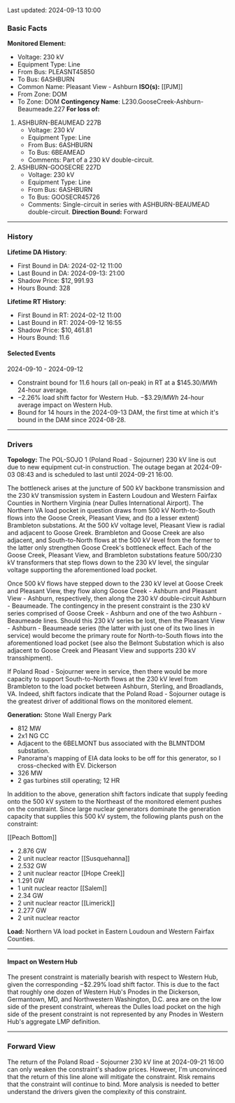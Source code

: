 Last updated: 2024-09-13 10:00
### Basic Facts
**Monitored Element:**
- Voltage: 230 kV
- Equipment Type: Line
- From Bus: PLEASNT45850
- To Bus: 6ASHBURN
- Common Name: Pleasant View - Ashburn
**ISO(s):** [[PJM]]
- From Zone: DOM
- To Zone: DOM
**Contingency Name**: L230.GooseCreek-Ashburn-Beaumeade.227
**For loss of:**
1. ASHBURN-BEAUMEAD 227B
    - Voltage: 230 kV
	- Equipment Type: Line
    - From Bus: 6ASHBURN
    - To Bus: 6BEAMEAD
    - Comments: Part of a 230 kV double-circuit.
2. ASHBURN-GOOSECRE 227D
	- Voltage: 230 kV
	- Equipment Type: Line
	- From Bus: 6ASHBURN
	- To Bus: GOOSECR45726
	- Comments: Single-circuit in series with ASHBURN-BEAUMEAD double-circuit.
**Direction Bound:** Forward
---
### History
**Lifetime DA History**:
- First Bound in DA: 2024-02-12 11:00
- Last Bound in DA: 2024-09-13: 21:00
- Shadow Price: $\$12,991.93$
- Hours Bound: $328$

**Lifetime RT History**:
- First Bound in RT: 2024-02-12 11:00
- Last Bound in RT: 2024-09-12 16:55
- Shadow Price: $\$10,461.81$
- Hours Bound: $11.6$
#### Selected Events
2024-09-10 - 2024-09-12
- Constraint bound for $11.6$ hours (all on-peak) in RT at a $\$145.30/MWh$ 24-hour average.
- $-2.26\%$ load shift factor for Western Hub. $-\$3.29/MWh$ 24-hour average impact on Western Hub.
- Bound for 14 hours in the 2024-09-13 DAM, the first time at which it's bound in the DAM since 2024-08-28.
---
### Drivers
**Topology:**
The POL-SOJO 1 (Poland Road - Sojourner) 230 kV line is out due to new equipment cut-in construction. The outage began at 2024-09-03 08:43 and is scheduled to last until 2024-09-21 16:00.

The bottleneck arises at the juncture of 500 kV backbone transmission and the 230 kV transmission system in Eastern Loudoun and Western Fairfax Counties in Northern Virginia (near Dulles International Airport). The Northern VA load pocket in question draws from 500 kV North-to-South flows into the Goose Creek, Pleasant View, and (to a lesser extent) Brambleton substations. At the 500 kV voltage level, Pleasant View is radial and adjacent to Goose Greek. Brambleton and Goose Creek are also adjacent, and South-to-North flows at the 500 kV level from the former to the latter only strengthen Goose Creek's bottleneck effect. Each of the Goose Creek, Pleasant View, and Brambleton substations feature 500/230 kV transformers that step flows down to the 230 kV level, the singular voltage supporting the aforementioned load pocket.

Once 500 kV flows have stepped down to the 230 kV level at Goose Creek and Pleasant View, they flow along Goose Creek - Ashburn and Pleasant View - Ashburn, respectively, then along the 230 kV double-circuit Ashburn - Beaumeade. The contingency in the present constraint is the 230 kV series comprised of Goose Creek - Ashburn and one of the two Ashburn - Beaumeade lines. Should this 230 kV series be lost, then the Pleasant View - Ashburn - Beaumeade series (the latter with just one of its two lines in service) would become the primary route for North-to-South flows into the aforementioned load pocket (see also the Belmont Substation which is also adjacent to Goose Creek and Pleasant View and supports 230 kV transshipment).

If Poland Road - Sojourner were in service, then there would be more capacity to support South-to-North flows at the 230 kV level from Brambleton to the load pocket between Ashburn, Sterling, and Broadlands, VA. Indeed, shift factors indicate that the Poland Road - Sojourner outage is the greatest driver of additional flows on the monitored element.

**Generation:**
Stone Wall Energy Park
- 812 MW
- 2x1 NG CC
- Adjacent to the 6BELMONT bus associated with the BLMNTDOM substation.
- Panorama's mapping of EIA data looks to be off for this generator, so I cross-checked with EV.
Dickerson
- 326 MW
- 2 gas turbines still operating; 12 HR

In addition to the above, generation shift factors indicate that supply feeding onto the 500 kV system to the Northeast of the monitored element pushes on the constraint. Since large nuclear generators dominate the generation capacity that supplies this 500 kV system, the following plants push on the constraint:

[[Peach Bottom]]
- 2.876 GW
- 2 unit nuclear reactor
 [[Susquehanna]]
 - 2.532 GW
 - 2 unit nuclear reactor
[[Hope Creek]]
- 1.291 GW
- 1 unit nuclear reactor
[[Salem]]
- 2.34 GW
- 2 unit nuclear reactor
[[Limerick]]
- 2.277 GW
- 2 unit nuclear reactor

**Load:**
Northern VA load pocket in Eastern Loudoun and Western Fairfax Counties.

---
#### Impact on Western Hub
The present constraint is materially bearish with respect to Western Hub, given the corresponding $-\$2.29\%$ load shift factor. This is due to the fact that roughly one dozen of Western Hub's Pnodes in the Dickerson, Germantown, MD, and Northwestern Washington, D.C. area are on the low side of the present constraint, whereas the Dulles load pocket on the high side of the present constraint is not represented by any Pnodes in Western Hub's aggregate LMP definition.

---
### Forward View
The return of the Poland Road - Sojourner 230 kV line at 2024-09-21 16:00 can only weaken the constraint's shadow prices. However, I'm unconvinced that the return of this line alone will mitigate the constraint. Risk remains that the constraint will continue to bind. More analysis is needed to better understand the drivers given the complexity of this constraint.